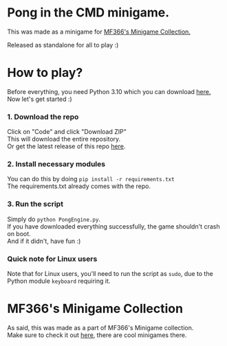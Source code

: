<h1> Pong in the CMD minigame.</h1>
<p>This was made as a minigame for <a href="https://github.com/MF366-Coding/The-Ultimate-Minigame-Collection">MF366's Minigame Collection.</a></p> 
<p>Released as standalone for all to play :)</p>
<h1>How to play?</h1>
<p>Before everything, you need Python 3.10 which you can download <a href="https://www.python.org/downloads/">here.</a>
Now let's get started :)
</p>
<h3>1. Download the repo</h3>
<p>Click on "Code" and click "Download ZIP"<br>This will download the entire repository.<br>
Or get the latest release of this repo <a href="https://github.com/norbcodes/Commandline-Pong/releases">here</a>.
</p>
<h3>2. Install necessary modules</h3>
You can do this by doing <code>pip install -r requirements.txt</code><br>
The requirements.txt already comes with the repo.
<h3>3. Run the script</h3>
<p>Simply do <code>python PongEngine.py</code>.<br>
If you have downloaded everything successfully, the game shouldn't crash on boot.<br>
And if it didn't, have fun :)</p>
<h3>Quick note for Linux users</h3>
<p>Note that for Linux users, you'll need to run the script as <code>sudo</code>, due to the Python module <code>keyboard</code> requiring it.</p>

<h1>MF366's Minigame Collection</h1>
<p>As said, this was made as a part of MF366's Minigame collection.
<br>Make sure to check it out <a href="https://github.com/MF366-Coding/The-Ultimate-Minigame-Collection">here</a>, there are cool minigames there.</p>
